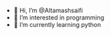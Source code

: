 - 👋 Hi, I’m @Altamashsaifi
- 👀 I’m interested in programming
- 🌱 I’m currently learning python 

<!---
Altamashsaifi/Altamashsaifi is a ✨ special ✨ repository because its `README.md` (this file) appears on your GitHub profile.
You can click the Preview link to take a look at your changes.
--->
